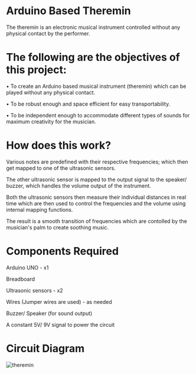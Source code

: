 # Arduino Based Theremin

The theremin is an electronic musical instrument controlled without any physical contact by the performer.


# The following are the objectives of this project:

• To create an Arduino based musical instrument (theremin) which can be played without any physical contact.

• To be robust enough and space efficient for easy transportability.

• To be independent enough to accommodate different types of sounds for maximum creativity for the musician.


# How does this work?

Various notes are predefined with their respective frequencies; which then get mapped to one of the ultrasonic sensors.

The other ultrasonic sensor is mapped to the output signal to the speaker/ buzzer, which handles the volume output of the instrument.

Both the ultrasonic sensors then measure their individual distances in real time which are then used to control the frequencies and the volume using internal mapping functions.

The result is a smooth transition of frequencies which are contolled by the musician's palm to create soothing music.


# Components Required

Arduino UNO - x1

Breadboard

Ultrasonic sensors - x2

Wires (Jumper wires are used) - as needed

Buzzer/ Speaker (for sound output)

A constant 5V/ 9V signal to power the circuit

# Circuit Diagram


![theremin](https://user-images.githubusercontent.com/91023096/220397335-74ddd47b-9f81-494d-8d5d-9ef778b944e5.png)
